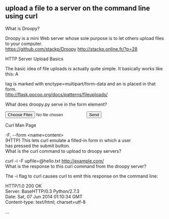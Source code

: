 ## upload a file to a server on the command line using curl  

What is Droopy?

Droopy is a mini Web server whose sole purpose is to let others upload files to your computer.  
https://github.com/stackp/Droopy http://stackp.online.fr/?p=28  

HTTP Server Upload Basics  

The basic idea of file uploads is actually quite simple. It basically works like this: A  

tag is marked with enctype=multipart/form-data and an is placed in that form.  
http://flask.pocoo.org/docs/patterns/fileuploads/  

What does droopy.py serve in the form element?  

<form method="post" enctype="multipart/form-data" action="">  
  <input name="upfile" type="file" multiple="yes">  
  <input value="Send" onclick="swap()" type="submit">  
</form>  
Curl Man Page  

-F, --form <name=content>  
      (HTTP)  This  lets curl emulate a filled-in form in which a user  
      has pressed the submit button.  
What is the curl command to upload to droopy servers?  

curl -i -F upfile=@hello.txt http://example.com/  
What is the response to this curl command from the droopy server?   

The -i flag to curl causes curl to emit this response on the command line:  

HTTP/1.0 200 OK  
Server: BaseHTTP/0.3 Python/2.7.3  
Date: Sat, 07 Jun 2014 01:10:34 GMT  
Content-type: text/html; charset=utf-8  


<!doctype html>
<html>
<head><title> File received </title>
...
</html>

